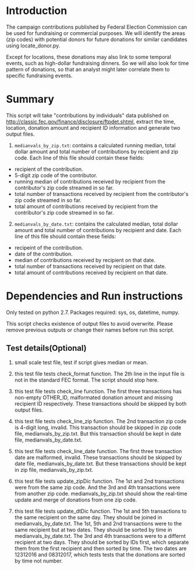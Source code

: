 # Introduction

The campaign contributions published by Federal Election Commission can be used for fundraising or commercial purposes. We will identify the areas (zip codes) with potential donors for future donations for similar candidates using locate_donor.py. 

Except for locations, these donations may also link to some temporal events, such as high-dollar fundraising dinners. So we will also look for time pattern of donations, so that an analyst might later correlate them to specific fundraising events.

# Summary

This script will take "contributions by individuals" data published on http://classic.fec.gov/finance/disclosure/ftpdet.shtml, extract the time, location, donation amount and recipient ID information and generate two output files.

1. `medianvals_by_zip.txt`: contains a calculated running median, total dollar amount and total number of contributions by recipient and zip code.
Each line of this file should contain these fields:
* recipient of the contribution. 
* 5-digit zip code of the contributor. 
* running median of contributions received by recipient from the contributor's zip code streamed in so far.
* total number of transactions received by recipient from the contributor's zip code streamed in so far.
* total amount of contributions received by recipient from the contributor's zip code streamed in so far.

2. `medianvals_by_date.txt`: contains the calculated median, total dollar amount and total number of contributions by recipient and date.
Each line of this file should contain these fields:
* recipeint of the contribution.
* date of the contribution.
* median of contributions received by recipient on that date.
* total number of transactions received by recipient on that date.
* total amount of contributions received by recipient on that date.

# Dependencies and Run instructions

Only tested on python 2.7. Packages required: sys, os, datetime, numpy.

This script checks existence of output files to avoid overwrite. Please remove previous outputs or change their names before run this script.

## Test details(Optional)

1. small scale test file, test if script gives median or mean.

2. this test file tests check_format function. The 2th line in the input file is not in the standard FEC format. The script should stop here.

3. this test file tests check_line function. The first three transactions has non-empty OTHER_ID, malformated donation amount and missing recipient ID respectively. These transactions should be skipped by both output files.

4. this test file tests check_line_zip function. The 2nd transaction zip code is 4-digit long, invalid. This transaction should be skipped in zip code file, medianvals_by_zip.txt. But this transaction should be kept in date file, medianvals_by_date.txt.

5. this test file tests check_line_date function. The first three transaction date are malformed, invalid. These transactions should be skipped by date file, medianvals_by_date.txt. But these transactions should be kept in zip file, medianvals_by_zip.txt.

6. this test file tests update_zipDic function. The 1st and 2nd transactions were from the same zip code. And the 3rd and 4th transactions were from another zip code. medianvals_by_zip.txt should show the real-time update and merge of donations from one zip code.

7. this test file tests update_dtDic function. The 1st and 5th transactions to the same recipient on the same day. They should be joined in medianvals_by_date.txt. The 1st, 5th and 2nd transactions were to the same recipient but at two dates. They should be sorted by time in medianvals_by_date.txt. The 3rd and 4th transactions were to a differnt recipient at two days. They should be sorted by IDs first, which separate them from the first recipient and then sorted by time. The two dates are 12312016 and 08312017, which tests tests that the donations are sorted by time not number.




